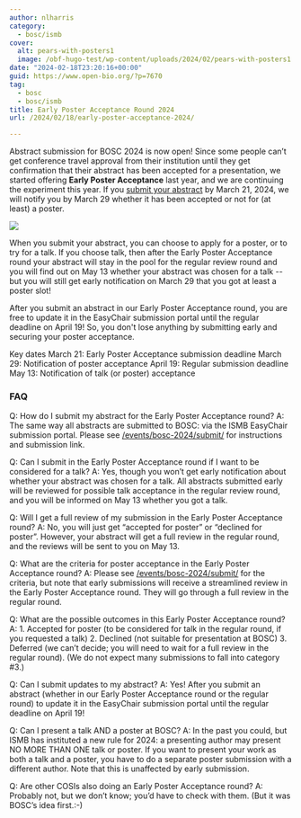 ```yaml
---
author: nlharris
category:
  - bosc/ismb
cover:
  alt: pears-with-posters1
  image: /obf-hugo-test/wp-content/uploads/2024/02/pears-with-posters1.jpg
date: "2024-02-18T23:20:16+00:00"
guid: https://www.open-bio.org/?p=7670
tag:
  - bosc
  - bosc/ismb
title: Early Poster Acceptance Round 2024
url: /2024/02/18/early-poster-acceptance-2024/

---
```

Abstract submission for BOSC 2024 is now open! Since some people can’t get conference travel approval from their institution until they get confirmation that their abstract has been accepted for a presentation, we started offering **Early Poster Acceptance** last year, and we are continuing the experiment this year. If you [submit your abstract](/obf-hugo-test/events/bosc-2024/submit/) by March 21, 2024, we will notify you by March 29 whether it has been accepted or not for (at least) a poster.

![](/obf-hugo-test/wp-content/uploads/2024/02/pears-with-posters1.jpg)

When you submit your abstract, you can choose to apply for a poster, or to try for a talk. If you choose talk, then after the Early Poster Acceptance round your abstract will stay in the pool for the regular review round and you will find out on May 13 whether your abstract was chosen for a talk -- but you will still get early notification on March 29 that you got at least a poster slot!

After you submit an abstract in our Early Poster Acceptance round, you are free to update it in the EasyChair submission portal until the regular deadline on April 19! So, you don't lose anything by submitting early and securing your poster acceptance.

Key dates
March 21: Early Poster Acceptance submission deadline
March 29: Notification of poster acceptance
April 19: Regular submission deadline
May 13: Notification of talk (or poster) acceptance

### FAQ

Q: How do I submit my abstract for the Early Poster Acceptance round?
A: The same way all abstracts are submitted to BOSC: via the ISMB EasyChair submission portal. Please see [/events/bosc-2024/submit/](/obf-hugo-test/events/bosc-2024/submit/) for instructions and submission link.

Q: Can I submit in the Early Poster Acceptance round if I want to be considered for a talk?
A: Yes, though you won’t get early notification about whether your abstract was chosen for a talk. All abstracts submitted early will be reviewed for possible talk acceptance in the regular review round, and you will be informed on May 13 whether you got a talk.

Q: Will I get a full review of my submission in the Early Poster Acceptance round?
A: No, you will just get “accepted for poster” or “declined for poster”. However, your abstract will get a full review in the regular round, and the reviews will be sent to you on May 13.

Q: What are the criteria for poster acceptance in the Early Poster Acceptance round?
A: Please see [/events/bosc-2024/submit/](/obf-hugo-test/events/bosc-2024/submit/) for the criteria, but note that early submissions will receive a streamlined review in the Early Poster Acceptance round. They will go through a full review in the regular round.

Q: What are the possible outcomes in this Early Poster Acceptance round?
A: 1. Accepted for poster (to be considered for talk in the regular round, if you requested a talk)
2\. Declined (not suitable for presentation at BOSC)
3\. Deferred (we can’t decide; you will need to wait for a full review in the regular round).
(We do not expect many submissions to fall into category #3.)

Q: Can I submit updates to my abstract?
A: Yes! After you submit an abstract (whether in our Early Poster Acceptance round or the regular round) to update it in the EasyChair submission portal until the regular deadline on April 19!

Q: Can I present a talk AND a poster at BOSC?
A: In the past you could, but ISMB has instituted a new rule for 2024: a presenting author may present NO MORE THAN ONE talk or poster. If you want to present your work as both a talk and a poster, you have to do a separate poster submission with a different author. Note that this is unaffected by early submission.

Q: Are other COSIs also doing an Early Poster Acceptance round?
A: Probably not, but we don’t know; you’d have to check with them. (But it was BOSC’s idea first.:-)
